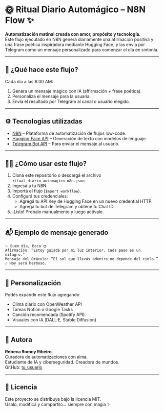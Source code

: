 # 🌞 Ritual Diario Automágico – N8N Flow ✨

**Automatización matinal creada con amor, propósito y tecnología.**  
Este flujo ejecutado en N8N genera diariamente una afirmación positiva y una frase poética inspiradora mediante Hugging Face, y las envía por Telegram como un mensaje personalizado para comenzar el día en sintonía.

---

## 🔮 ¿Qué hace este flujo?

Cada día a las 8:00 AM:

1. Genera un mensaje mágico con IA (affirmación + frase poética).
2. Personaliza el mensaje para la usuaria.
3. Envía el resultado por Telegram al canal o usuario elegido.

---

## ⚙️ Tecnologías utilizadas

- [N8N](https://n8n.io/) – Plataforma de automatización de flujos low-code.
- [Hugging Face API](https://huggingface.co/inference-api) – Generación de texto con modelos de lenguaje.
- [Telegram Bot API](https://core.telegram.org/bots/api) – Para enviar el mensaje al usuario.

---

## 🧙‍♀️ ¿Cómo usar este flujo?

1. Cloná este repositorio o descargá el archivo `ritual_diario_automagico_n8n.json`.
2. Ingresá a tu N8N.
3. Importá el flujo (`Import workflow`).
4. Configurá tus credenciales:
   - Agregá tu API Key de Hugging Face en un nuevo credential HTTP.
   - Agregá tu bot de Telegram y obtené tu Chat ID.
5. ¡Listo! Probalo manualmente y luego activalo.

---

## 📬 Ejemplo de mensaje generado

```
✨ Buen día, Beca 🌞  
Afirmación: “Estoy guiada por mi luz interior. Cada paso es un milagro.”  
Mensaje del Oráculo: “El sol que llevás adentro no depende del cielo.”  
🎶 Hoy será hermoso.
```

---

## 🌈 Personalización

Podés expandir este flujo agregando:
- Clima diario con OpenWeather API
- Tareas Notion o Google Tasks
- Canción recomendada (Spotify API)
- Visuales con IA (DALL·E, Stable Diffusion)

---

## 💜 Autora

**Rebeca Romcy Ribeiro**  
Curadora de automatizaciones con alma.  
Estudiante de IA y ciberseguridad. Creadora de mundos.  
GitHub: [tu_usuario](https://github.com/tu_usuario)

---

## 🌟 Licencia

Este proyecto se distribuye bajo la licencia MIT.  
Usalo, modificá y compartilo… siempre con magia ✨
